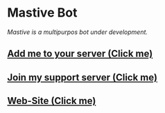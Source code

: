 # Mastive Bot
<i>Mastive is a multipurpos bot under development.</i>

<h2 style="color: #7289DA"><a href="https://discordapp.com/oauth2/authorize?client_id=613498706133647362&permissions=8&scope=bot" target="_blank">Add me to your server (Click me)</a><b></b></h2>
<h2 style="color: #7289DA"><a href="https://discordapp.com/invite/NPN2tKD" target="_blank">Join my support server (Click me)</a><b></b></h2>
<h2 style="color: #7289DA"><a href="http://mastive.ml/" target="_blank">Web-Site (Click me)</a><b></b></h2>
